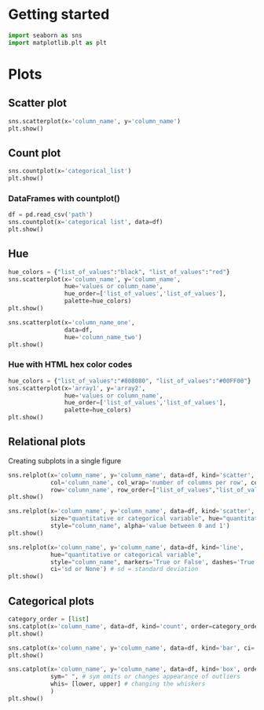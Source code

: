 # Getting started
```python
import seaborn as sns
import matplotlib.plt as plt
```
# Plots
## Scatter plot
```python
sns.scatterplot(x='column_name', y='column_name')
plt.show()
```

## Count plot
```python
sns.countplot(x='categorical_list')
plt.show()
```

### DataFrames with countplot()
```python
df = pd.read_csv('path')
sns.countplot(x='categorical list', data=df)
plt.show()
```
## Hue
```python
hue_colors = {"list_of_values":"black", "list_of_values":"red"}
sns.scatterplot(x='column_name', y='column_name',
                hue='values or column_name',
                hue_order=['list_of_values','list_of_values'],
                palette=hue_colors)
plt.show()
```

```python
sns.scatterplot(x='column_name_one',
                data=df,
                hue='column_name_two')
plt.show()
```

### Hue with HTML hex color codes
```python
hue_colors = {"list_of_values":"#808080", "list_of_values":"#00FF00"}
sns.scatterplot(x='array1', y='array2',
                hue='values or column_name',
                hue_order=['list_of_values','list_of_values'],
                palette=hue_colors)
plt.show()
```

## Relational plots
Creating subplots in a single figure
```python
sns.relplot(x='column_name', y='column_name', data=df, kind='scatter',
            col='column_name', col_wrap='number of columns per row', col_order=["list_of_values","list_of_values","list_of_values"],
            row='column_name', row_order=["list_of_values","list_of_values","list_of_values"])
plt.show()
```

```python
sns.relplot(x='column_name', y='column_name', data=df, kind='scatter',
            size="quantitative or categorical variable", hue="quantitative or categorical variable",
            style="column_name", alpha='value between 0 and 1')
plt.show()
```

```python
sns.relplot(x='column_name', y='column_name', data=df, kind='line',
            hue="quantitative or categorical variable",
            style="column_name", markers='True or False', dashes='True or False',
            ci='sd or None') # sd = standard deviation
plt.show()
```

## Categorical plots
```python
category_order = [list]
sns.catplot(x='column_name', data=df, kind='count', order=category_order)
plt.show()
```

```python
sns.catplot(x='column_name', y='column_name', data=df, kind='bar', ci='None')
plt.show()
```

```python
sns.catplot(x='column_name', y='column_name', data=df, kind='box', order=['list'],
            sym=" ", # sym omits or changes appearance of outliers
            whis= [lower, upper] # changing the whiskers
            ) 
plt.show()
```
